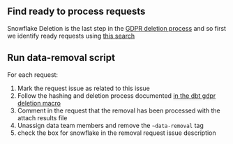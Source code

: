 ## Find ready to process requests
Snowflake Deletion is the last step in the [GDPR deletion process](https://gitlab.com/gitlab-com/gdpr-request/-/blob/master/.gitlab/issue_templates/deletion_meta_issue.md) and so first we identify ready requests using [this search](https://gitlab.com/gitlab-com/gdpr-request/-/issues?scope=all&utf8=%E2%9C%93&state=opened&label_name[]=data-removal&not[label_name][]=GitLab-removal)

## Run data-removal script

For each request:
1. Mark the request issue as related to this issue
1. Follow the hashing and deletion process documented [in the dbt gdpr deletion macro](https://dbt.gitlabdata.com/#!/macro/macro.gitlab_snowflake.gdpr_delete)
1. Comment in the request that the removal has been processed with the attach results file
1. Unassign data team members and remove the `~data-removal` tag
1. check the box for snowflake in the removal request issue description
